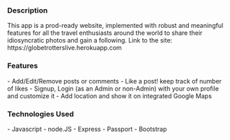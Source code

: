 <h3>Description</h3>
This app is a prod-ready website, implemented with robust and meaningful features for all the travel enthusiasts around the world to share their idiosyncratic photos and gain a following.
Link to the site: https://globetrotterslive.herokuapp.com

<h3>Features</h3>
- Add/Edit/Remove posts or comments
- Like a post! keep track of number of likes
- Signup, Login (as an Admin or non-Admin) with your own profile and customize it
- Add location and show it on integrated Google Maps

<h3>Technologies Used</h3>
- Javascript
- node.JS
- Express
- Passport
- Bootstrap






